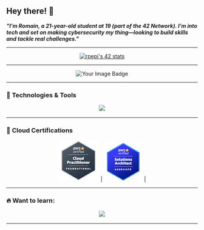## Hey there! 👋  

***"I’m Romain, a 21-year-old student at 19 (part of the 42 Network). I’m into tech and set on making cybersecurity my thing—looking to build skills and tackle real challenges."***     
  

---

<div align="center"> 

  [![rpepi's 42 stats](https://badge.mediaplus.ma/green-binary/rpepi?1337Badge=off&UM6P=off)](https://github.com/oakoudad/badge42)

</div>

---

<div align="center"> 

 <img src="https://tryhackme-badges.s3.amazonaws.com/rpepi03.png" alt="Your Image Badge" />

</div>

---

### 🚀 **Technologies & Tools**

<p align="center">
  <a href="https://skillicons.dev">
    <img src="https://skillicons.dev/icons?i=git,docker,linux,kali,bash,powershell,aws,terraform,c,cpp,css,html&perline=5" />
  </a>
</p>

---

### 🏅 **Cloud Certifications**

<div align="center"> 
  
  [![AWS Certified CCP](CCP-badge.png)](https://www.credly.com/badges/12345678) | [![AWS Certified SAA](SAA-badge.png)](https://www.credly.com/users/romain-pepi) |
  
</div>

---

### 🔥 **Want to learn:**

<p align="center">
  <a href="https://skillicons.dev">
    <img src="https://skillicons.dev/icons?i=py,kubernetes,azure,gcp,githubactions" />
  </a>
</p>

---
